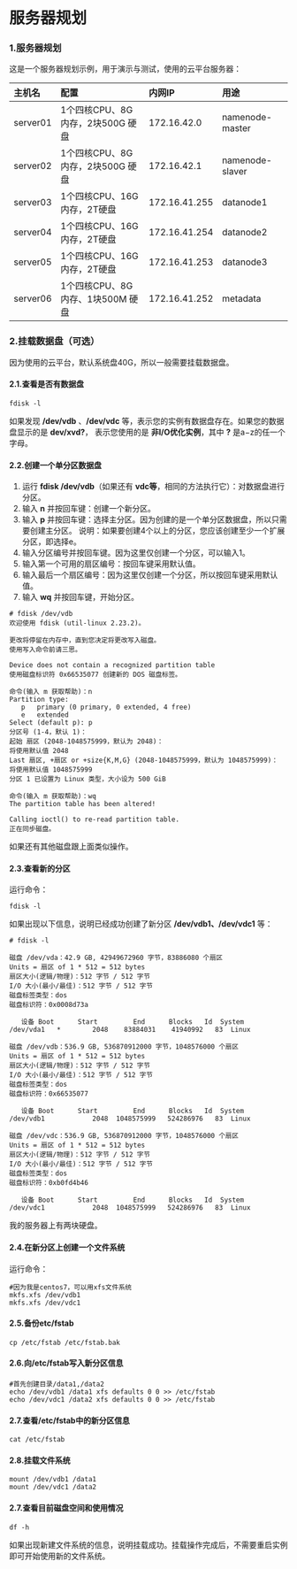 服务器规划
================================================================================
### 1.服务器规划
这是一个服务器规划示例，用于演示与测试，使用的云平台服务器：

| 主机名 | 配置 | 内网IP | 用途 |
| :---| :----| :-------------------| :---|
| server01 | 1个四核CPU、8G内存，2块500G 硬盘 | 172.16.42.0   | namenode-master |
| server02 | 1个四核CPU、8G内存，2块500G 硬盘 | 172.16.42.1   | namenode-slaver |
| server03 | 1个四核CPU、16G内存，2T硬盘      | 172.16.41.255 | datanode1 |
| server04 | 1个四核CPU、16G内存，2T硬盘      | 172.16.41.254 | datanode2 |
| server05 | 1个四核CPU、16G内存，2T硬盘      | 172.16.41.253 | datanode3 |
| server06 | 1个四核CPU、8G内存、1块500M 硬盘 | 172.16.41.252 | metadata |


### 2.挂载数据盘（可选）
因为使用的云平台，默认系统盘40G，所以一般需要挂载数据盘。

#### 2.1.查看是否有数据盘
```shell
fdisk -l
```
如果发现 **/dev/vdb** 、**/dev/vdc** 等，表示您的实例有数据盘存在。如果您的数据盘显示的是 **dev/xvd?**，
表示您使用的是 **非I/O优化实例**，其中 **?** 是a−z的任一个字母。

#### 2.2.创建一个单分区数据盘
1. 运行 **fdisk /dev/vdb**（如果还有 **vdc等**，相同的方法执行它）：对数据盘进行分区。
2. 输入 **n** 并按回车键：创建一个新分区。
3. 输入 **p** 并按回车键：选择主分区。因为创建的是一个单分区数据盘，所以只需要创建主分区。
说明：如果要创建4个以上的分区，您应该创建至少一个扩展分区，即选择e。
4. 输入分区编号并按回车键。因为这里仅创建一个分区，可以输入1。
5. 输入第一个可用的扇区编号：按回车键采用默认值。
6. 输入最后一个扇区编号：因为这里仅创建一个分区，所以按回车键采用默认值。
7. 输入 **wq** 并按回车键，开始分区。

```
# fdisk /dev/vdb
欢迎使用 fdisk (util-linux 2.23.2)。

更改将停留在内存中，直到您决定将更改写入磁盘。
使用写入命令前请三思。

Device does not contain a recognized partition table
使用磁盘标识符 0x66535077 创建新的 DOS 磁盘标签。

命令(输入 m 获取帮助)：n
Partition type:
   p   primary (0 primary, 0 extended, 4 free)
   e   extended
Select (default p): p
分区号 (1-4，默认 1)：
起始 扇区 (2048-1048575999，默认为 2048)：
将使用默认值 2048
Last 扇区, +扇区 or +size{K,M,G} (2048-1048575999，默认为 1048575999)：
将使用默认值 1048575999
分区 1 已设置为 Linux 类型，大小设为 500 GiB

命令(输入 m 获取帮助)：wq
The partition table has been altered!

Calling ioctl() to re-read partition table.
正在同步磁盘。
```
如果还有其他磁盘跟上面类似操作。

#### 2.3.查看新的分区
运行命令：
```shell
fdisk -l
```
如果出现以下信息，说明已经成功创建了新分区 **/dev/vdb1、/dev/vdc1** 等：
```
# fdisk -l

磁盘 /dev/vda：42.9 GB, 42949672960 字节，83886080 个扇区
Units = 扇区 of 1 * 512 = 512 bytes
扇区大小(逻辑/物理)：512 字节 / 512 字节
I/O 大小(最小/最佳)：512 字节 / 512 字节
磁盘标签类型：dos
磁盘标识符：0x0008d73a

   设备 Boot      Start         End      Blocks   Id  System
/dev/vda1   *        2048    83884031    41940992   83  Linux

磁盘 /dev/vdb：536.9 GB, 536870912000 字节，1048576000 个扇区
Units = 扇区 of 1 * 512 = 512 bytes
扇区大小(逻辑/物理)：512 字节 / 512 字节
I/O 大小(最小/最佳)：512 字节 / 512 字节
磁盘标签类型：dos
磁盘标识符：0x66535077

   设备 Boot      Start         End      Blocks   Id  System
/dev/vdb1            2048  1048575999   524286976   83  Linux

磁盘 /dev/vdc：536.9 GB, 536870912000 字节，1048576000 个扇区
Units = 扇区 of 1 * 512 = 512 bytes
扇区大小(逻辑/物理)：512 字节 / 512 字节
I/O 大小(最小/最佳)：512 字节 / 512 字节
磁盘标签类型：dos
磁盘标识符：0xb0fd4b46

   设备 Boot      Start         End      Blocks   Id  System
/dev/vdc1            2048  1048575999   524286976   83  Linux
```
我的服务器上有两块硬盘。

#### 2.4.在新分区上创建一个文件系统
运行命令：
```shell
#因为我是centos7，可以用xfs文件系统
mkfs.xfs /dev/vdb1
mkfs.xfs /dev/vdc1
```

#### 2.5.备份etc/fstab
```shell
cp /etc/fstab /etc/fstab.bak
```

#### 2.6.向/etc/fstab写入新分区信息
```shell
#首先创建目录/data1,/data2
echo /dev/vdb1 /data1 xfs defaults 0 0 >> /etc/fstab
echo /dev/vdc1 /data2 xfs defaults 0 0 >> /etc/fstab
```

#### 2.7.查看/etc/fstab中的新分区信息
```shell
cat /etc/fstab
```

#### 2.8.挂载文件系统
```shell
mount /dev/vdb1 /data1
mount /dev/vdc1 /data2
```

#### 2.7.查看目前磁盘空间和使用情况
```shell
df -h
```
如果出现新建文件系统的信息，说明挂载成功。挂载操作完成后，不需要重启实例即可开始使用新的文件系统。
